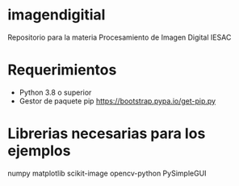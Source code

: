 # imagendigitial
Repositorio para la materia Procesamiento de Imagen Digital IESAC

# Requerimientos

- Python 3.8 o superior
- Gestor de paquete pip https://bootstrap.pypa.io/get-pip.py

# Librerias necesarias para los ejemplos

numpy
matplotlib
scikit-image
opencv-python
PySimpleGUI
